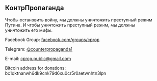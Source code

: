 ## КонтрПропаганда

Чтобы остановить войну, мы должны уничтожить преступный режим Путина. 
И чтобы уничтожить преступный режим, мы должны уничтожить его мифы.

Facebook Group: [facebook.com/groups/cprop](https://www.facebook.com/groups/counterpropaganda1)

Telegram: [@counterpropaganda1](https://t.me/counterpropaganda1)

E-mail: [cprop.public@gmail.com](mailto:cprop.public@gmail.com)

Bitcoin address for donations: bc1qktnanwh6dk9cnk79d6xu0cr5r0aetwnhtn3lpn
